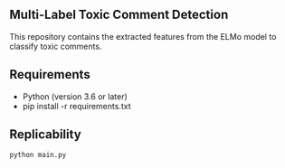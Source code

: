 ## Multi-Label Toxic Comment Detection

This repository contains the extracted features from the ELMo model to classify toxic comments.

## Requirements

- Python (version 3.6 or later)
- pip install -r requirements.txt


## Replicability

`python main.py`